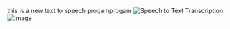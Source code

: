 this is a new text to speech progamprogam
<img src="https://www.whichvoip.com/images/articles/speech-to-text.jpg" alt="Speech to Text Transcription"/>![image](https://github.com/3x8M0JU5zK4/text-to-speech/assets/157989465/293f2420-9472-47f8-9726-31ba681fcedb)
